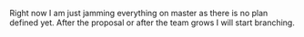 Right now I am just jamming everything on master as there is no plan defined yet.
After the proposal or after the team grows I will start branching.
